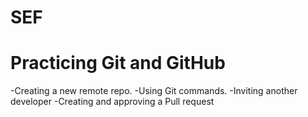 # SEF

# Practicing Git and GitHub
-Creating a new remote repo.
-Using Git commands.
-Inviting another developer
-Creating and approving a Pull request